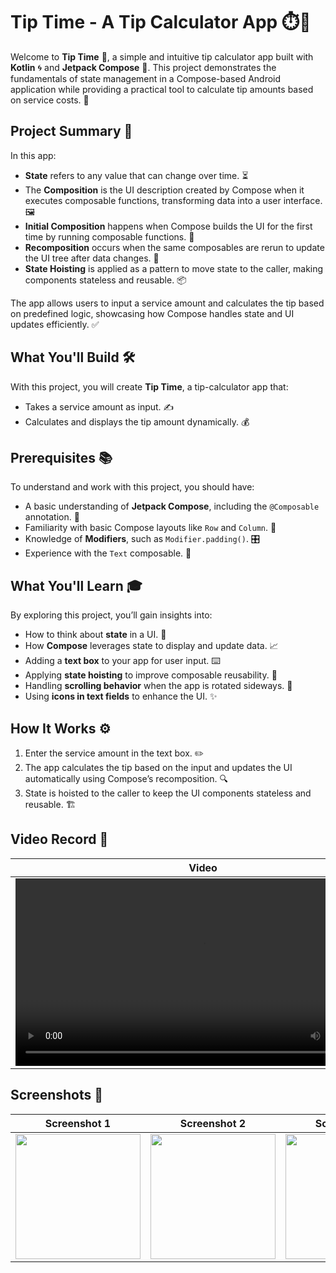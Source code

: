 # Tip Time - A Tip Calculator App ⏱️💸

Welcome to **Tip Time** 🎉, a simple and intuitive tip calculator app built with **Kotlin** 🌀 and **Jetpack Compose** 🚀. This project demonstrates the fundamentals of state management in a Compose-based Android application while providing a practical tool to calculate tip amounts based on service costs. 🌟

## Project Summary 📝

In this app:
- **State** refers to any value that can change over time. ⏳
- The **Composition** is the UI description created by Compose when it executes composable functions, transforming data into a user interface. 🖼️
- **Initial Composition** happens when Compose builds the UI for the first time by running composable functions. 🎨
- **Recomposition** occurs when the same composables are rerun to update the UI tree after data changes. 🔄
- **State Hoisting** is applied as a pattern to move state to the caller, making components stateless and reusable. 📦

The app allows users to input a service amount and calculates the tip based on predefined logic, showcasing how Compose handles state and UI updates efficiently. ✅

## What You'll Build 🛠️

With this project, you will create **Tip Time**, a tip-calculator app that:
- Takes a service amount as input. ✍️
- Calculates and displays the tip amount dynamically. 💰

## Prerequisites 📚

To understand and work with this project, you should have:
- A basic understanding of **Jetpack Compose**, including the `@Composable` annotation. 🧩
- Familiarity with basic Compose layouts like `Row` and `Column`. 📏
- Knowledge of **Modifiers**, such as `Modifier.padding()`. 🎛️
- Experience with the `Text` composable. 📜

## What You'll Learn 🎓

By exploring this project, you’ll gain insights into:
- How to think about **state** in a UI. 🤔
- How **Compose** leverages state to display and update data. 📈
- Adding a **text box** to your app for user input. ⌨️
- Applying **state hoisting** to improve composable reusability. 🔧
- Handling **scrolling behavior** when the app is rotated sideways. 📱
- Using **icons in text fields** to enhance the UI. ✨

## How It Works ⚙️
1. Enter the service amount in the text box. ✏️
2. The app calculates the tip based on the input and updates the UI automatically using Compose’s recomposition. 🔍
3. State is hoisted to the caller to keep the UI components stateless and reusable. 🏗️

## Video Record 🎥
| Video             |
|-------------------|
| <video src="https://github.com/user-attachments/assets/c69ca778-7775-4369-817b-5c3247d7e063" width="600" controls></video> |

## Screenshots 📸
| Screenshot 1 | Screenshot 2 | Screenshot 3 | Screenshot 4 |
|--------------|--------------|--------------|--------------|
| <img src="https://github.com/user-attachments/assets/1986466b-9f18-4d44-8050-e574fec6e3b4" width="200"> | <img src="https://github.com/user-attachments/assets/3ac84a0a-d464-441d-9da1-e1f6d3499dbe" width="200"> | <img src="https://github.com/user-attachments/assets/0ef56073-d9bf-47f0-b76d-4a69d4fd6470" width="200"> | <img src="https://github.com/user-attachments/assets/4a7636a9-4d7c-433d-ad68-0f5f5983e424" width="200"> |
